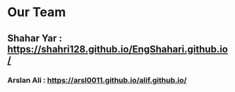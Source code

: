 # Our Team
## Shahar Yar : https://shahri128.github.io/EngShahari.github.io/
### Arslan Ali : https://arsl0011.github.io/alif.github.io/
